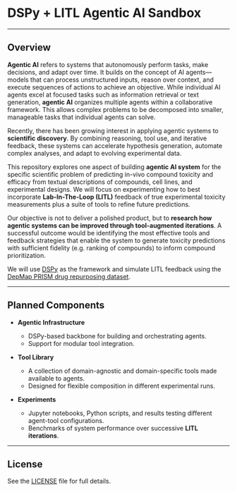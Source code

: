 # DSPy + LITL Agentic AI Sandbox


---

## Overview

**Agentic AI** refers to systems that autonomously perform tasks, make decisions, and adapt over time. It builds on the concept of AI agents—models that can process unstructured inputs, reason over context, and execute sequences of actions to achieve an objective. While individual AI agents excel at focused tasks such as information retrieval or text generation, **agentic AI** organizes multiple agents within a collaborative framework. This allows complex problems to be decomposed into smaller, manageable tasks that individual agents can solve.  

Recently, there has been growing interest in applying agentic systems to **scientific discovery**. By combining reasoning, tool use, and iterative feedback, these systems can accelerate hypothesis generation, automate complex analyses, and adapt to evolving experimental data. 

This repository explores one aspect of building **agentic AI system** for the specific scientific problem of predicting in-vivo compound toxicity and efficacy from textual descriptions of compounds, cell lines, and experimental designs. We will focus on experimenting how to best incorporate **Lab-In-The-Loop (LITL)** feedback of true experimental toxicity measurements plus a suite of tools to refine future predictions.

Our objective is not to deliver a polished product, but to **research how agentic systems can be improved through tool-augmented iterations**. A successful outcome would be identifying the most effective tools and feedback strategies that enable the system to generate toxicity predictions with sufficient fidelity (e.g. ranking of compounds) to inform compound prioritization.  

We will use [DSPy](https://github.com/stanfordnlp/dspy) as the framework and simulate LITL feedback using the [DepMap PRISM drug repurposing dataset](https://depmap.org/portal/prism/).  


---

## Planned Components

- **Agentic Infrastructure**  
  - DSPy-based backbone for building and orchestrating agents.  
  - Support for modular tool integration.  

- **Tool Library**  
  - A collection of domain-agnostic and domain-specific tools made available to agents.  
  - Designed for flexible composition in different experimental runs.  

- **Experiments**  
  - Jupyter notebooks, Python scripts, and results testing different agent-tool configurations.  
  - Benchmarks of system performance over successive **LITL iterations**.  

---

## License

See the [LICENSE](LICENSE) file for full details.
